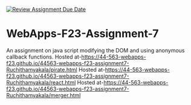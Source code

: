 [![Review Assignment Due Date](https://classroom.github.com/assets/deadline-readme-button-24ddc0f5d75046c5622901739e7c5dd533143b0c8e959d652212380cedb1ea36.svg)](https://classroom.github.com/a/Kv-XePEp)
# WebApps-F23-Assignment-7
An assignment on java script modifying the DOM and using anonymous callback functions.
Hosted at-https://44-563-webapps-f23.github.io/44563-webapps-f23-assignment7-Ruchithamyakala/pirate.html
Hosted at-https://44-563-webapps-f23.github.io/44563-webapps-f23-assignment7-Ruchithamyakala/react.html
Hosted at-https://44-563-webapps-f23.github.io/44563-webapps-f23-assignment7-Ruchithamyakala/merger.html


